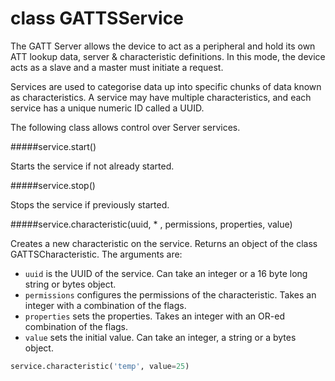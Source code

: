 # class GATTSService
The GATT Server allows the device to act as a peripheral and hold its own ATT lookup data, server & characteristic definitions. In this mode, the device acts as a slave and a master must initiate a request.

Services are used to categorise data up into specific chunks of data known as characteristics. A service may have multiple characteristics, and each service has a unique numeric ID called a UUID.

The following class allows control over Server services.

#####<function>service.start()</function>

Starts the service if not already started.

#####<function>service.stop()</function>

Stops the service if previously started.

#####<function>service.characteristic(uuid, * , permissions, properties, value)</function>

Creates a new characteristic on the service. Returns an object of the class GATTSCharacteristic. The arguments are:

- ``uuid`` is the UUID of the service. Can take an integer or a 16 byte long string or bytes object.
- ``permissions`` configures the permissions of the characteristic. Takes an integer with a combination of the flags.
- ``properties`` sets the properties. Takes an integer with an OR-ed combination of the flags.
- ``value`` sets the initial value. Can take an integer, a string or a bytes object.

```python
service.characteristic('temp', value=25)
```
